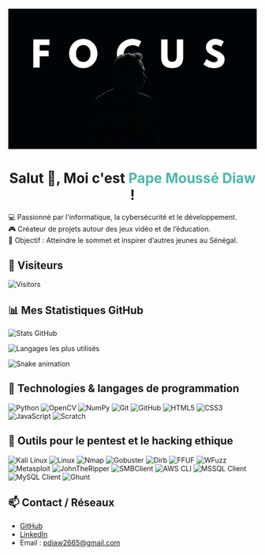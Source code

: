 ![Bannière](https://github.com/diawpape1912/diawpape1912/blob/f660232df4f2e9e07896bca953a3f1ccbd213ba3/focus.jpeg)

<h1 align="center">
  Salut 👋, Moi c'est <span style="color:#4DB6AC;">Pape Moussé Diaw</span> !
</h1>

💻 Passionné par l'informatique, la cybersécurité et le développement.  
🎮 Créateur de projets autour des jeux vidéo et de l’éducation.  
🚀 Objectif : Atteindre le sommet et inspirer d’autres jeunes au Sénégal.

##  👀 Visiteurs
![Visitors](https://komarev.com/ghpvc/?username=diawpape1912&color=blue)

## 📊 Mes Statistiques GitHub

![Stats GitHub](https://github-readme-stats.vercel.app/api?username=diawpape1912&show_icons=true&theme=tokyonight&count_private=true)

![Langages les plus utilisés](https://github-readme-stats.vercel.app/api/top-langs/?username=diawpape1912&layout=compact&theme=tokyonight)

![Snake animation](https://github.com/diawpape1912/diawpape1912/blob/output/github-contribution-grid-snake.svg)

## 🚀 Technologies & langages de programmation

![Python](https://img.shields.io/badge/Python-3.13-blue?logo=python&logoColor=white)
![OpenCV](https://img.shields.io/badge/OpenCV-Computer%20Vision-green?logo=opencv&logoColor=white)
![NumPy](https://img.shields.io/badge/NumPy-Scientific%20Computing-orange?logo=numpy&logoColor=white)
![Git](https://img.shields.io/badge/Git-Version%20Control-F05032?logo=git&logoColor=white)
![GitHub](https://img.shields.io/badge/GitHub-Profile-black?logo=github&logoColor=white)
![HTML5](https://img.shields.io/badge/HTML5-Web-orange?logo=html5&logoColor=white)
![CSS3](https://img.shields.io/badge/CSS3-Design-blue?logo=css3&logoColor=white)
![JavaScript](https://img.shields.io/badge/JavaScript-ES6-yellow?logo=javascript&logoColor=black)
![Scratch](https://img.shields.io/badge/Scratch-Programming-orange?logo=scratch&logoColor=white)

## 🔐 Outils pour le pentest et le hacking ethique

![Kali Linux](https://img.shields.io/badge/Kali%20Linux-Pentest-blue?logo=kalilinux&logoColor=white)
![Linux](https://img.shields.io/badge/Linux-Kali%20Linux-purple?logo=linux&logoColor=white)
![Nmap](https://img.shields.io/badge/Nmap-Network%20Scanning-red?logo=nmap&logoColor=white)
![Gobuster](https://img.shields.io/badge/Gobuster-Directory%20Bruteforce-orange)
![Dirb](https://img.shields.io/badge/Dirb-Directory%20Scanner-yellow)
![FFUF](https://img.shields.io/badge/FFUF-Fuzzing-blue)
![WFuzz](https://img.shields.io/badge/WFuzz-Web%20Fuzzing-purple)
![Metasploit](https://img.shields.io/badge/Metasploit-Framework-red?logo=metasploit&logoColor=white)
![JohnTheRipper](https://img.shields.io/badge/JohnTheRipper-Password%20Cracking-black)
![SMBClient](https://img.shields.io/badge/SMBClient-File%20Sharing-lightgrey)
![AWS CLI](https://img.shields.io/badge/AWS-Cloud%20Security-232F3E?logo=amazon-aws&logoColor=white)
![MSSQL Client](https://img.shields.io/badge/MSSQL-Database%20Testing-CC2927?logo=microsoftsqlserver&logoColor=white)
![MySQL Client](https://img.shields.io/badge/MySQL-Database%20Testing-4479A1?logo=mysql&logoColor=white)
![Ghunt](https://img.shields.io/badge/GHunt-OSINT-lightblue)

## 📫 Contact / Réseaux

- [GitHub](https://github.com/diawpape1912)
- [LinkedIn](www.linkedin.com/in/pape-diaw-b76964320)
- Email : pdiaw2665@gmail.com

